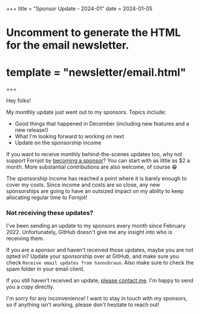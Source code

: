 +++
title = "Sponsor Update - 2024-01"
date = 2024-01-05

# Uncomment to generate the HTML for the email newsletter.
# template = "newsletter/email.html"
+++

Hey folks!

My monthly update just went out to my sponsors. Topics include:

- Good things that happened in December (including new features and a new release!)
- What I'm looking forward to working on next
- Update on the sponsorship income

If you want to receive monthly behind-the-scenes updates too, why not support Fornjot by [becoming a sponsor](https://github.com/sponsors/hannobraun)? You can start with as little as $2 a month. More substantial contributions are also welcome, of course 😁

The sponsorship income has reached a point where it is barely enough to cover my costs. Since income and costs are so close, any new sponsorships are going to have an outsized impact on my ability to keep allocating regular time to Fornjot!


### Not receiving these updates?

I've been sending an update to my sponsors every month since February 2022. Unfortunately, GitHub doesn't give me any insight into who is receiving them.

If you are a sponsor and haven't received those updates, maybe you are not opted in? Update your sponsorship over at GitHub, and make sure you check `Receive email updates from hannobraun`. Also make sure to check the spam folder in your email client.

If you still haven't received an update, [please contact me](mailto:hanno@braun-odw.eu). I'm happy to send you a copy directly.

I'm sorry for any inconvenience! I want to stay in touch with my sponsors, so if anything isn't working, please don't hesitate to reach out!
